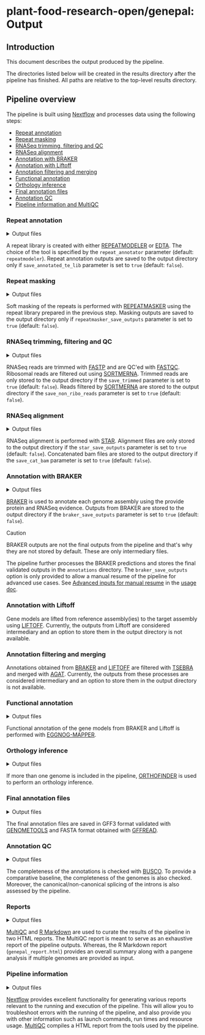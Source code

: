 # plant-food-research-open/genepal: Output

## Introduction

This document describes the output produced by the pipeline.

The directories listed below will be created in the results directory after the pipeline has finished. All paths are relative to the top-level results directory.

## Pipeline overview

The pipeline is built using [Nextflow](https://www.nextflow.io/) and processes data using the following steps:

<!-- no toc -->

- [Repeat annotation](#repeat-annotation)
- [Repeat masking](#repeat-masking)
- [RNASeq trimming, filtering and QC](#rnaseq-trimming-filtering-and-qc)
- [RNASeq alignment](#rnaseq-alignment)
- [Annotation with BRAKER](#annotation-with-braker)
- [Annotation with Liftoff](#annotation-with-liftoff)
- [Annotation filtering and merging](#annotation-filtering-and-merging)
- [Functional annotation](#functional-annotation)
- [Orthology inference](#orthology-inference)
- [Final annotation files](#final-annotation-files)
- [Annotation QC](#annotation-qc)
- [Pipeline information and MultiQC](#pipeline-information-and-multiqc)

### Repeat annotation

<details markdown="1">
<summary>Output files</summary>

- `repeatmodeler/`
  - `*.fa`: Repeat library
- `edta/`
  - `*.EDTA.TElib.fa`: Repeat library

</details>

A repeat library is created with either [REPEATMODELER](https://github.com/Dfam-consortium/RepeatModeler) or [EDTA](https://github.com/oushujun/EDTA). The choice of the tool is specified by the `repeat_annotator` parameter (default: `repeatmodeler`). Repeat annotation outputs are saved to the output directory only if `save_annotated_te_lib` parameter is set to `true` (default: `false`).

### Repeat masking

<details markdown="1">
<summary>Output files</summary>

- `repeatmasker/`
  - `*.masked`: Masked assembly

</details>

Soft masking of the repeats is performed with [REPEATMASKER](https://github.com/rmhubley/RepeatMasker) using the repeat library prepared in the previous step. Masking outputs are saved to the output directory only if `repeatmasker_save_outputs` parameter is set to `true` (default: `false`).

### RNASeq trimming, filtering and QC

<details markdown="1">
<summary>Output files</summary>

- `fastqc_raw/`
  - `*.html`: HTML QC report for a sample before trimming
  - `*.zip`: Zipped QC files for a sample before trimming
- `fastqc_trim/`
  - `*.html`: HTML QC report for a sample after trimming
  - `*.zip`: Zipped QC files for a sample after trimming
- `fastp/`
  - `html/`
    - `*.fastp.html`: HTML trimming report for a sample
  - `json/`
    - `*.fastp.json`: Trimming statistics for a sample
  - `log/`
    - `*.fastp.log`: Trimming log for a sample
  - `*_{1,2}.fail.fastq.gz`: Reads which failed trimming
  - `*.paired.fail.fastq.gz`: Pairs of reads which failed trimming
  - `*.merged.fastq.gz`: Reads which passed trimming. For paired reads, reads 1 and 2 are merged into a single file
- `sortmerna/`
  - `*.sortmerna.log`: Filtering log for a sample
  - `*_{1,2}.non_rRNA.fastq.gz`: Filtered reads

</details>

RNASeq reads are trimmed with [FASTP](https://github.com/OpenGene/fastp) and are QC'ed with [FASTQC](https://www.bioinformatics.babraham.ac.uk/projects/fastqc). Ribosomal reads are filtered out using [SORTMERNA](https://github.com/sortmerna/sortmerna). Trimmed reads are only stored to the output directory if the `save_trimmed` parameter is set to `true` (default: `false`). Reads filtered by [SORTMERNA](https://github.com/sortmerna/sortmerna) are stored to the output directory if the `save_non_ribo_reads` parameter is set to `true` (default: `false`).

### RNASeq alignment

<details markdown="1">
<summary>Output files</summary>

- `star/`
  - `alignment/`
    - `X.on.Y.Aligned.sortedByCoord.out.bam`: Sorted BAM file of read alignments for sample `X` against reference `Y`
    - `X.on.Y.Log.final.out`: STAR final log file for sample `X` against reference `Y`
  - `cat_bam/`
    - `Y.bam`: A single BAM file for reference `Y` created by concatenating alignments from sample-wise `*.on.Y.Aligned.sortedByCoord.out.bam` files

</details>

RNASeq alignment is performed with [STAR](https://github.com/alexdobin/STAR). Alignment files are only stored to the output directory if the `star_save_outputs` parameter is set to `true` (default: `false`). Concatenated bam files are stored to the output directory if the `save_cat_bam` parameter is set to `true` (default: `false`).

### Annotation with BRAKER

<details markdown="1">
<summary>Output files</summary>

- `etc/braker/`
  - `Y/`
    - `braker.gff3`: Gene models predicted by BRAKER in GFF3 format
    - `braker.gtf`: Gene models predicted by BRAKER in GTF format
    - `braker.codingseq`: Coding sequences for the predicted genes
    - `braker.aa`: Protein sequences for the predicted genes
    - `braker.log`: BRAKER log file
    - `hintsfile.gff`: Evidential hints used by BRAKER in GFF format
    - `what-to-cite.txt`: A list of references which must be cited when reporting outputs created by BRAKER

</details>

[BRAKER](https://github.com/Gaius-Augustus/BRAKER) is used to annotate each genome assembly using the provide protein and RNASeq evidence. Outputs from BRAKER are stored to the output directory if the `braker_save_outputs` parameter is set to `true` (default: `false`).

> [!CAUTION]
>
> BRAKER outputs are not the final outputs from the pipeline and that's why they are not stored by default. These are only intermediary files.
>
> The pipeline further processes the BRAKER predictions and stores the final validated outputs in the `annotations` directory. The `braker_save_outputs` option is only provided to allow a manual resume of the pipeline for advanced use cases. See [Advanced inputs for manual resume](./usage.md#advanced-inputs-for-manual-resume) in the [usage doc](./usage.md).

### Annotation with Liftoff

Gene models are lifted from reference assembly(ies) to the target assembly using [LIFTOFF](https://github.com/agshumate/Liftoff). Currently, the outputs from Liftoff are considered intermediary and an option to store them in the output directory is not available.

### Annotation filtering and merging

Annotations obtained from [BRAKER](https://github.com/Gaius-Augustus/BRAKER) and [LIFTOFF](https://github.com/agshumate/Liftoff) are filtered with [TSEBRA](https://github.com/Gaius-Augustus/TSEBRA) and merged with [AGAT](https://github.com/NBISweden/AGAT). Currently, the outputs from these processes are considered intermediary and an option to store them in the output directory is not available.

### Functional annotation

<details markdown="1">
<summary>Output files</summary>

- `annotations/`
  - `Y/`
    - `Y.emapper.annotations`: TSV with the annotation results
    - `Y.emapper.hits`: TSV with the search results
    - `Y.emapper.seed_orthologs`: TSV with the results from parsing the hits, linking queries with seed orthologs

</details>

Functional annotation of the gene models from BRAKER and Liftoff is performed with [EGGNOG-MAPPER](https://github.com/eggnogdb/eggnog-mapper).

### Orthology inference

<details markdown="1">
<summary>Output files</summary>

- `orthofinder/`
  - `Comparative_Genomics_Statistics/`
  - `Gene_Duplication_Events/`
  - `Orthogroups/`
  - `Phylogenetic_Hierarchical_Orthogroups/`
  - `Species_Tree/`

</details>

If more than one genome is included in the pipeline, [ORTHOFINDER](https://github.com/davidemms/OrthoFinder) is used to perform an orthology inference.

### Final annotation files

<details markdown="1">
<summary>Output files</summary>

- `annotations/`
  - `Y/`
    - `Y.gt.gff3`: Final annotation file for genome `Y` which contains gene models and their functional annotations
    - `Y.pep.fasta`: Protein sequences for the gene models
    - `Y.cdna.fasta`: cDNA sequences for the gene models
    - `Y.cds.fasta`: Coding sequences for the gene models

</details>

The final annotation files are saved in GFF3 format validated with [GENOMETOOLS](https://github.com/genometools/genometools) and FASTA format obtained with [GFFREAD](https://github.com/gpertea/gffread).

### Annotation QC

<details markdown="1">
<summary>Output files</summary>

- `busco/`
  - `gff/`
    - `short_summary.specific.Y.eudicots_odb10.txt`: BUSCO summary for annotations from genome `Y` against the `eudicots_odb10` database
    - `busco_figure`: BUSCO summary figure including statistics for annotations from all the genomes
  - `fasta/`
    - `short_summary.specific.Y.eudicots_odb10.txt`: BUSCO summary for genome `Y` against the `eudicots_odb10` database
    - `busco_figure`: BUSCO summary figure including statistics for all the genomes
- `etc/`
  - `splicing_marked/`
    - `Y.gff3`: Final annotation file for genome `Y` which contains gene models and their functional annotations. Additionally, the intron features are marked as canonical or non-canonical and the splice motif is also added an attribute.

</details>

The completeness of the annotations is checked with [BUSCO](https://gitlab.com/ezlab/busco). To provide a comparative baseline, the completeness of the genomes is also checked. Moreover, the canonical/non-canonical splicing of the introns is also assessed by the pipeline.

### Reports

<details markdown="1">
<summary>Output files</summary>

- `multiqc_report.html`: A MultiQC report which includes QC statistics, software versions and references
- `genepal_report.html`: A specialized pangene analysis report
- `genepal_data/`: Files containing parsed data from the reporting module

</details>

[MultiQC](https://seqera.io/multiqc/) and [R Markdown](https://rmarkdown.rstudio.com) are used to curate the results of the pipeline in two HTML reports. The MultiQC report is meant to serve as an exhaustive report of the pipeline outputs. Whereas, the R Markdown report (`genepal_report.html`) provides an overall summary along with a pangene analysis if multiple genomes are provided as input.

### Pipeline information

<details markdown="1">
<summary>Output files</summary>

- `pipeline_info/`
  - Reports generated by Nextflow: `execution_report.html`, `execution_timeline.html`, `execution_trace.txt` and `pipeline_dag.dot`/`pipeline_dag.svg`.
  - Reports generated by the pipeline: `pipeline_report.html`, `pipeline_report.txt` and `genepal_software_mqc_versions.yml`. The `pipeline_report*` files will only be present if the `--email` / `--email_on_fail` parameter's are used when running the pipeline.
  - Parameters used by the pipeline run: `params.json`.

</details>

[Nextflow](https://www.nextflow.io/docs/latest/tracing.html) provides excellent functionality for generating various reports relevant to the running and execution of the pipeline. This will allow you to troubleshoot errors with the running of the pipeline, and also provide you with other information such as launch commands, run times and resource usage. [MultiQC](https://multiqc.info) compiles a HTML report from the tools used by the pipeline.
